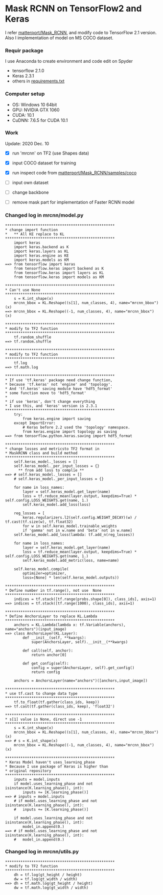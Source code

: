 # Mask RCNN on TensorFlow2 and Keras

I refer [matterport/Mask_RCNN](https://github.com/matterport/Mask_RCNN), and modify code to TensorFlow 2.1 version.<br>
Also I implementation of model on MS COCO dataset.

### Requir package
I use Anaconda to create environment and code edit on Spyder
* tensorflow 2.1.0
* Keras 2.3.1
* others in [requirements.txt](https://github.com/jacky10001/Mask_RCNN-tf2/blob/main/requirements.txt)

### Computer setup
* OS: Windows 10 64bit
* GPU: NVIDIA GTX 1060
* CUDA: 10.1
* CuDNN: 7.6.5 for CUDA 10.1
### Work
Update: 2020 Dec. 10
- [X] run 'mrcnn'  on TF2 (use Shapes data)
- [X] input COCO dataset for training
- [X] run inspect code from [matterport/Mask_RCNN/samples/coco](https://github.com/matterport/Mask_RCNN/tree/master/samples/coco)
- [ ] input own dataset
- [ ] change backbone
- [ ] remove mask part for implementation of Faster RCNN model



### Changed log in mrcnn/model.py

    **************************************************
    * change import function
    *   ** All KE replace to KL
    **************************************************
        import keras
        import keras.backend as K
        import keras.layers as KL
        import keras.engine as KE
        import keras.models as KM
    ==> from tensorflow import keras
        from tensorflow.keras import backend as K
        from tensorflow.keras import layers as KL
        from tensorflow.keras import models as KM

    **************************************************  
    * Can't use None
    **************************************************
        s = K.int_shape(x)
        mrcnn_bbox = KL.Reshape((s[1], num_classes, 4), name="mrcnn_bbox")(x)
    ==> mrcnn_bbox = KL.Reshape((-1, num_classes, 4), name="mrcnn_bbox")(x)

    **************************************************
    * modify to TF2 function
    **************************************************
        tf.random_shuffle
    ==> tf.random.shuffle

    **************************************************
    * modify to TF2 function
    **************************************************
        tf.log 
    ==> tf.math.log

    **************************************************
    * If use 'tf.keras' package need change function,
    * because 'tf.keras' not 'engine' and 'topology'.
    * And 'tf.keras' saving module have 'hdf5_format'
    * some function move to 'hdf5_format'
    * 
    * if use 'keras', don't change everything
    * I use this, and 'keras' version is 2.3.1
    **************************************************
        try:
            from keras.engine import saving
        except ImportError:
            # Keras before 2.2 used the 'topology' namespace.
            from keras.engine import topology as saving
    ==> from tensorflow.python.keras.saving import hdf5_format

    **************************************************
    * change losses and metricsto TF2 format in 
    * MaskRCNN class and build method 
    **************************************************
        self.keras_model._losses = []
        self.keras_model._per_input_losses = {}
          ** from add loss to complie **
    ==> # self.keras_model._losses = []
        # self.keras_model._per_input_losses = {}
        
        for name in loss_names:
            layer = self.keras_model.get_layer(name)
            loss = tf.reduce_mean(layer.output, keepdims=True) * self.config.LOSS_WEIGHTS.get(name, 1.)
            self.keras_model.add_loss(loss)

        reg_losses = [
            keras.regularizers.l2(self.config.WEIGHT_DECAY)(w) / tf.cast(tf.size(w), tf.float32)
            for w in self.keras_model.trainable_weights
            if 'gamma' not in w.name and 'beta' not in w.name]
        self.keras_model.add_loss(lambda: tf.add_n(reg_losses))

        for name in loss_names:
            layer = self.keras_model.get_layer(name)
            loss = tf.reduce_mean(layer.output, keepdims=True) * self.config.LOSS_WEIGHTS.get(name, 1.)
            self.keras_model.add_metric(loss, name=name)

        self.keras_model.compile(
            optimizer=optimizer,
            loss=[None] * len(self.keras_model.outputs))

    **************************************************
    * Define number in tf.range(), not use  None
    **************************************************
        indices = tf.stack([tf.range(probs.shape[0]), class_ids], axis=1)
    ==> indices = tf.stack([tf.range(1000), class_ids], axis=1)

    **************************************************
    * Define AnchorsLayer to replace KL.Lambda
    **************************************************
        anchors = KL.Lambda(lambda x: tf.Variable(anchors), name="anchors")(input_image)
    ==> class AnchorsLayer(KL.Layer):
            def __init__(self, **kwargs):
                super(AnchorsLayer, self).__init__(**kwargs)

            def call(self, anchor):
                return anchor[0]

            def get_config(self):
                config = super(AnchorsLayer, self).get_config()
                return config
        
        anchors = AnchorsLayer(name="anchors")([anchors,input_image])

    **************************************************
    * use tf.cast to change data type
    **************************************************
        tf.to_float(tf.gather(class_ids, keep))
    ==> tf.cast(tf.gather(class_ids, keep), 'float32')

    **************************************************
    * s[1] value is None, direct use -1
    **************************************************
        s = K.int_shape(x)
        mrcnn_bbox = KL.Reshape((s[1], num_classes, 4), name="mrcnn_bbox")(x)
    ==> # s = K.int_shape(x)
        mrcnn_bbox = KL.Reshape((-1, num_classes, 4), name="mrcnn_bbox")(x)

    **************************************************
    * Keras Model haven't uses_learning_phase
    * Because I use package of Keras is higher than
    * original repository 
    **************************************************
        inputs = model.inputs
        if model.uses_learning_phase and not isinstance(K.learning_phase(), int):
            inputs += [K.learning_phase()]
    ==> # inputs = model.inputs
        # if model.uses_learning_phase and not isinstance(K.learning_phase(), int):
        #   inputs += [K.learning_phase()]

        if model.uses_learning_phase and not isinstance(K.learning_phase(), int):
            model_in.append(0.)
    ==> # if model.uses_learning_phase and not isinstance(K.learning_phase(), int):
        #   model_in.append(0.)



### Changed log in mrcnn/utils.py

    **************************************************
    * modify to TF2 function
    **************************************************
        dh = tf.log(gt_height / height)
        dw = tf.log(gt_width / width)
    ==> dh = tf.math.log(gt_height / height)
        dw = tf.math.log(gt_width / width)
